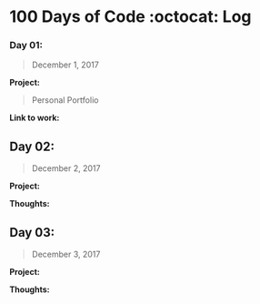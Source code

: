 # 100 Days of Code :octocat: Log

<!--


-->

### Day 01:
>December 1, 2017

**Project:**
>Personal Portfolio

**Link to work:**
>

## Day 02: 
>December 2, 2017

**Project:**
>

**Thoughts:**
>

## Day 03:
>December 3, 2017

**Project:**
>

**Thoughts:**
>
